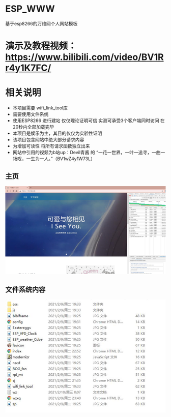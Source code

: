# ESP_WWW
基于esp8266的万维网个人网站模板
# 演示及教程视频：https://www.bilibili.com/video/BV1Rr4y1K7FC/
# 相关说明 
* 本项目需要 wifi_link_tool库 
* 需要使用文件系统
* 使用ESP8266 进行建站 仅仅理论证明可信 实测可承受3个客户端同时访问 在20秒内全部加载完毕
* 本项目是娱乐为主，其目的仅仅为实验性证明
* 该项目包含网站中绝大部分请求内容
* 为增加可读性 将所有请求函数独立出来
* 网站中引用的视频为b站up：Devil青酱 的 “一花一世界，一叶一追寻，一曲一场叹，一生为一人。”（BV1wZ4y1W73L）

## 主页
![img](index.jpg)
## 文件系统内容
![img](wj.jpg)

